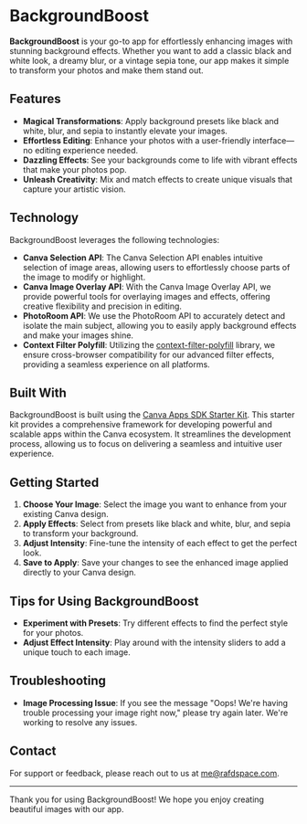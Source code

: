 # BackgroundBoost

**BackgroundBoost** is your go-to app for effortlessly enhancing images with stunning background effects. Whether you want to add a classic black and white look, a dreamy blur, or a vintage sepia tone, our app makes it simple to transform your photos and make them stand out.

## Features

- **Magical Transformations**: Apply background presets like black and white, blur, and sepia to instantly elevate your images.
- **Effortless Editing**: Enhance your photos with a user-friendly interface—no editing experience needed.
- **Dazzling Effects**: See your backgrounds come to life with vibrant effects that make your photos pop.
- **Unleash Creativity**: Mix and match effects to create unique visuals that capture your artistic vision.

## Technology

BackgroundBoost leverages the following technologies:

- **Canva Selection API**: The Canva Selection API enables intuitive selection of image areas, allowing users to effortlessly choose parts of the image to modify or highlight.
- **Canva Image Overlay API**: With the Canva Image Overlay API, we provide powerful tools for overlaying images and effects, offering creative flexibility and precision in editing.
- **PhotoRoom API**: We use the PhotoRoom API to accurately detect and isolate the main subject, allowing you to easily apply background effects and make your images shine.
- **Context Filter Polyfill**: Utilizing the [context-filter-polyfill](https://github.com/davidenke/context-filter-polyfill) library, we ensure cross-browser compatibility for our advanced filter effects, providing a seamless experience on all platforms.

## Built With

BackgroundBoost is built using the [Canva Apps SDK Starter Kit](https://github.com/canva-sdks/canva-apps-sdk-starter-kit). This starter kit provides a comprehensive framework for developing powerful and scalable apps within the Canva ecosystem. It streamlines the development process, allowing us to focus on delivering a seamless and intuitive user experience.

## Getting Started

1. **Choose Your Image**: Select the image you want to enhance from your existing Canva design.
2. **Apply Effects**: Select from presets like black and white, blur, and sepia to transform your background.
3. **Adjust Intensity**: Fine-tune the intensity of each effect to get the perfect look.
4. **Save to Apply**: Save your changes to see the enhanced image applied directly to your Canva design.

## Tips for Using BackgroundBoost

- **Experiment with Presets**: Try different effects to find the perfect style for your photos.
- **Adjust Effect Intensity**: Play around with the intensity sliders to add a unique touch to each image.

## Troubleshooting

- **Image Processing Issue**: If you see the message "Oops! We're having trouble processing your image right now," please try again later. We're working to resolve any issues.

## Contact

For support or feedback, please reach out to us at [me@rafdspace.com](mailto:me@rafdspace.com).

---

Thank you for using BackgroundBoost! We hope you enjoy creating beautiful images with our app.
